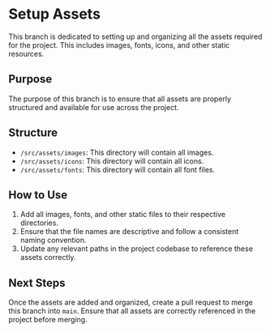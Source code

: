 # Setup Assets

This branch is dedicated to setting up and organizing all the assets required for the project. This includes images, fonts, icons, and other static resources.

## Purpose
The purpose of this branch is to ensure that all assets are properly structured and available for use across the project.

## Structure
- `/src/assets/images`: This directory will contain all images.
- `/src/assets/icons`: This directory will contain all icons.
- `/src/assets/fonts`: This directory will contain all font files.

## How to Use
1. Add all images, fonts, and other static files to their respective directories.
2. Ensure that the file names are descriptive and follow a consistent naming convention.
3. Update any relevant paths in the project codebase to reference these assets correctly.

## Next Steps
Once the assets are added and organized, create a pull request to merge this branch into `main`. Ensure that all assets are correctly referenced in the project before merging.
